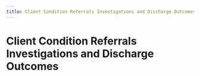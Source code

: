 ```yaml
---
title: Client Condition Referrals Investigations and Discharge Outcomes
---
```


# Client Condition Referrals Investigations and Discharge Outcomes
